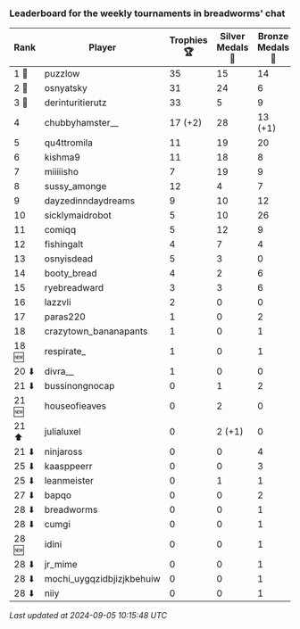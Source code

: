 ### Leaderboard for the weekly tournaments in breadworms' chat
| Rank | Player | Trophies 🏆 | Silver Medals 🥈 | Bronze Medals 🥉 | Points |
|------|--------|-------------|------------------|------------------|--------|
| 1 🥇 | puzzlow | 35 | 15 | 14 | 127.0 |
| 2 🥈 | osnyatsky | 31 | 24 | 6 | 120.0 |
| 3 🥉 | derinturitierutz | 33 | 5 | 9 | 108.5 |
| 4 | chubbyhamster__ | 17 (+2) | 28 | 13 (+1) | 85.5 (+6.5) |
| 5 | qu4ttromila | 11 | 19 | 20 | 62.0 |
| 6 | kishma9 | 11 | 18 | 8 | 55.0 |
| 7 | miiiiisho | 7 | 19 | 9 | 44.5 |
| 8 | sussy_amonge | 12 | 4 | 7 | 43.5 |
| 9 | dayzedinndaydreams | 9 | 10 | 12 | 43.0 |
| 10 | sicklymaidrobot | 5 | 10 | 26 | 38.0 |
| 11 | comiqq | 5 | 12 | 9 | 31.5 |
| 12 | fishingalt | 4 | 7 | 4 | 21.0 |
| 13 | osnyisdead | 5 | 3 | 0 | 18.0 |
| 14 | booty_bread | 4 | 2 | 6 | 17.0 |
| 15 | ryebreadward | 3 | 3 | 6 | 15.0 |
| 16 | lazzvli | 2 | 0 | 0 | 6.0 |
| 17 | paras220 | 1 | 0 | 2 | 4.0 |
| 18 | crazytown_bananapants | 1 | 0 | 1 | 3.5 |
| 18 🆕| respirate_ | 1 | 0 | 1 | 3.5 |
| 20 ⬇| divra__ | 1 | 0 | 0 | 3.0 |
| 21 ⬇| bussinongnocap | 0 | 1 | 2 | 2.0 |
| 21 🆕| houseofieaves | 0 | 2 | 0 | 2.0 |
| 21 ⬆| julialuxel | 0 | 2 (+1) | 0 | 2.0 (+1.0) |
| 21 ⬇| ninjaross | 0 | 0 | 4 | 2.0 |
| 25 ⬇| kaasppeerr | 0 | 0 | 3 | 1.5 |
| 25 ⬇| leanmeister | 0 | 1 | 1 | 1.5 |
| 27 ⬇| bapqo | 0 | 0 | 2 | 1.0 |
| 28 ⬇| breadworms | 0 | 0 | 1 | 0.5 |
| 28 ⬇| cumgi | 0 | 0 | 1 | 0.5 |
| 28 🆕| idini | 0 | 0 | 1 | 0.5 |
| 28 ⬇| jr_mime | 0 | 0 | 1 | 0.5 |
| 28 ⬇| mochi_uygqzidbjizjkbehuiw | 0 | 0 | 1 | 0.5 |
| 28 ⬇| niiy | 0 | 0 | 1 | 0.5 |

_Last updated at 2024-09-05 10:15:48 UTC_